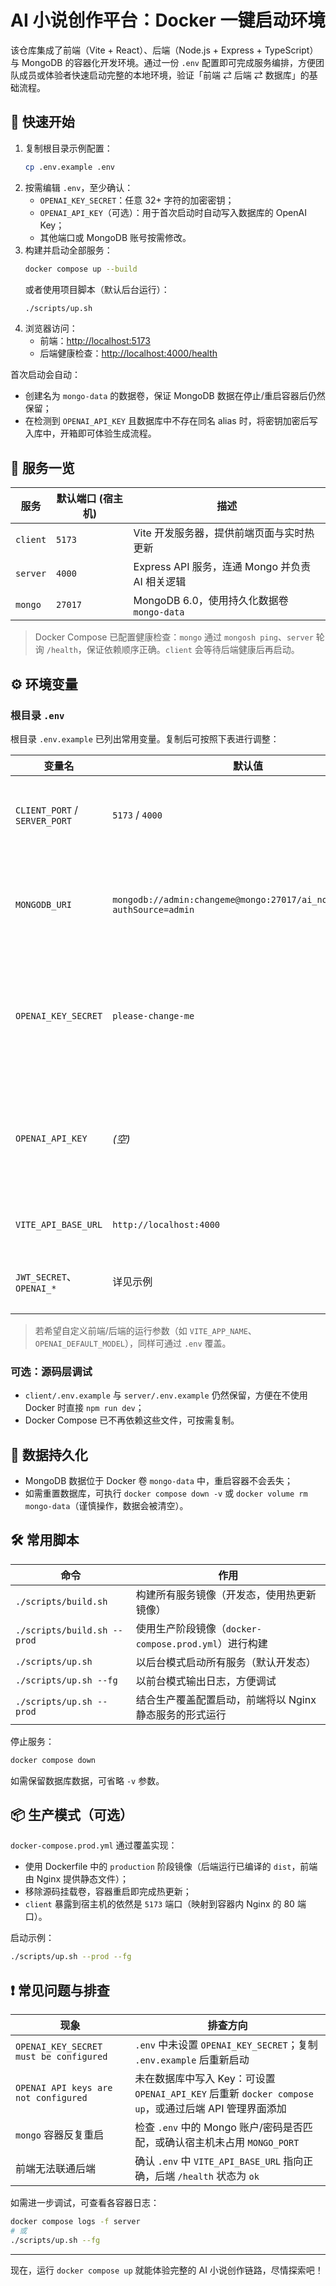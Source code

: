 # AI 小说创作平台：Docker 一键启动环境

该仓库集成了前端（Vite + React）、后端（Node.js + Express + TypeScript）与 MongoDB 的容器化开发环境。通过一份 `.env` 配置即可完成服务编排，方便团队成员或体验者快速启动完整的本地环境，验证「前端 ⇄ 后端 ⇄ 数据库」的基础流程。

## 🚀 快速开始

1. 复制根目录示例配置：
   ```bash
   cp .env.example .env
   ```
2. 按需编辑 `.env`，至少确认：
   - `OPENAI_KEY_SECRET`：任意 32+ 字符的加密密钥；
   - `OPENAI_API_KEY`（可选）：用于首次启动时自动写入数据库的 OpenAI Key；
   - 其他端口或 MongoDB 账号按需修改。
3. 构建并启动全部服务：
   ```bash
   docker compose up --build
   ```
   或者使用项目脚本（默认后台运行）：
   ```bash
   ./scripts/up.sh
   ```
4. 浏览器访问：
   - 前端：<http://localhost:5173>
   - 后端健康检查：<http://localhost:4000/health>

首次启动会自动：
- 创建名为 `mongo-data` 的数据卷，保证 MongoDB 数据在停止/重启容器后仍然保留；
- 在检测到 `OPENAI_API_KEY` 且数据库中不存在同名 alias 时，将密钥加密后写入库中，开箱即可体验生成流程。

## 🧩 服务一览

| 服务      | 默认端口 (宿主机) | 描述 |
|-----------|-------------------|------|
| `client`  | `5173`            | Vite 开发服务器，提供前端页面与实时热更新 |
| `server`  | `4000`            | Express API 服务，连通 Mongo 并负责 AI 相关逻辑 |
| `mongo`   | `27017`           | MongoDB 6.0，使用持久化数据卷 `mongo-data` |

> Docker Compose 已配置健康检查：`mongo` 通过 `mongosh ping`、`server` 轮询 `/health`，保证依赖顺序正确。`client` 会等待后端健康后再启动。

## ⚙️ 环境变量

### 根目录 `.env`

根目录 `.env.example` 已列出常用变量。复制后可按照下表进行调整：

| 变量名 | 默认值 | 说明 |
| ------ | ------ | ---- |
| `CLIENT_PORT` / `SERVER_PORT` | `5173` / `4000` | 对外暴露的端口，可避免与本地已有服务冲突 |
| `MONGODB_URI` | `mongodb://admin:changeme@mongo:27017/ai_novel_writer?authSource=admin` | 后端连接 MongoDB 使用的 URI，同步写入 `MONGO_URI` 方便复用 |
| `OPENAI_KEY_SECRET` | `please-change-me` | 用于加密/解密存储在数据库中的 OpenAI Key，务必在生产环境修改 |
| `OPENAI_API_KEY` | *(空)* | 可选，填入后第一次启动会自动写入数据库（alias 默认 `default`） |
| `VITE_API_BASE_URL` | `http://localhost:4000` | 前端调用后端的基础地址 |
| `JWT_SECRET`、`OPENAI_*` | 详见示例 | 后端业务配置，可根据需要调整 |

> 若希望自定义前端/后端的运行参数（如 `VITE_APP_NAME`、`OPENAI_DEFAULT_MODEL`），同样可通过 `.env` 覆盖。

### 可选：源码层调试

- `client/.env.example` 与 `server/.env.example` 仍然保留，方便在不使用 Docker 时直接 `npm run dev`；
- Docker Compose 已不再依赖这些文件，可按需复制。

## 💾 数据持久化

- MongoDB 数据位于 Docker 卷 `mongo-data` 中，重启容器不会丢失；
- 如需重置数据库，可执行 `docker compose down -v` 或 `docker volume rm mongo-data`（谨慎操作，数据会被清空）。

## 🛠️ 常用脚本

| 命令 | 作用 |
| ---- | ---- |
| `./scripts/build.sh` | 构建所有服务镜像（开发态，使用热更新镜像） |
| `./scripts/build.sh --prod` | 使用生产阶段镜像（`docker-compose.prod.yml`）进行构建 |
| `./scripts/up.sh` | 以后台模式启动所有服务（默认开发态） |
| `./scripts/up.sh --fg` | 以前台模式输出日志，方便调试 |
| `./scripts/up.sh --prod` | 结合生产覆盖配置启动，前端将以 Nginx 静态服务的形式运行 |

停止服务：
```bash
docker compose down
```
如需保留数据库数据，可省略 `-v` 参数。

## 📦 生产模式（可选）

`docker-compose.prod.yml` 通过覆盖实现：
- 使用 Dockerfile 中的 `production` 阶段镜像（后端运行已编译的 `dist`，前端由 Nginx 提供静态文件）；
- 移除源码挂载卷，容器重启即完成热更新；
- `client` 暴露到宿主机的依然是 `5173` 端口（映射到容器内 Nginx 的 80 端口）。

启动示例：
```bash
./scripts/up.sh --prod --fg
```

## ❗ 常见问题与排查

| 现象 | 排查方向 |
| ---- | -------- |
| `OPENAI_KEY_SECRET must be configured` | `.env` 中未设置 `OPENAI_KEY_SECRET`；复制 `.env.example` 后重新启动 |
| `OPENAI API keys are not configured` | 未在数据库中写入 Key：可设置 `OPENAI_API_KEY` 后重新 `docker compose up`，或通过后端 API 管理界面添加 |
| `mongo` 容器反复重启 | 检查 `.env` 中的 Mongo 账户/密码是否匹配，或确认宿主机未占用 `MONGO_PORT` |
| 前端无法联通后端 | 确认 `.env` 中 `VITE_API_BASE_URL` 指向正确，后端 `/health` 状态为 `ok` |

如需进一步调试，可查看各容器日志：
```bash
docker compose logs -f server
# 或
./scripts/up.sh --fg
```

---

现在，运行 `docker compose up` 就能体验完整的 AI 小说创作链路，尽情探索吧！
